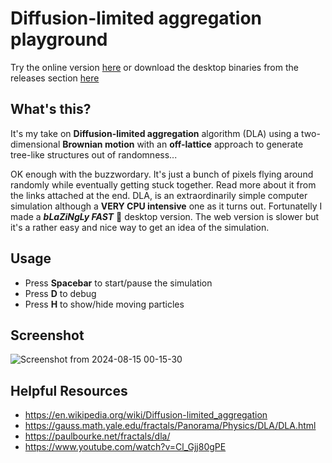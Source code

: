 # Diffusion-limited aggregation playground

Try the online version [here](https://thanosfisherman.github.io/dla-experiments/) or download the desktop binaries from the releases section [here](https://github.com/ThanosFisherman/dla-experiments/releases)

## What's this?

It's my take on **Diffusion-limited aggregation** algorithm (DLA) using a two-dimensional **Brownian motion** with an **off-lattice** approach to generate tree-like structures out of randomness...


OK enough with the buzzwordary. It's just a bunch of pixels flying around randomly while eventually getting stuck together. Read more about it from the links attached at the end.
DLA, is an extraordinarily simple computer simulation although a **VERY CPU intensive** one as it turns out. Fortunatelly I made a ***bLaZiNgLy FAST*** 🚀 desktop version. The web version is slower but it's a rather easy and nice way to get an idea of the simulation.

## Usage

* Press **Spacebar** to start/pause the simulation
* Press **D** to debug
* Press **H** to show/hide moving particles

## Screenshot

![Screenshot from 2024-08-15 00-15-30](https://github.com/user-attachments/assets/b4c8fac7-35af-4d2b-8e9c-e4e5a5b03a1d)

## Helpful Resources

* https://en.wikipedia.org/wiki/Diffusion-limited_aggregation
* https://gauss.math.yale.edu/fractals/Panorama/Physics/DLA/DLA.html
* https://paulbourke.net/fractals/dla/
* https://www.youtube.com/watch?v=Cl_Gjj80gPE

